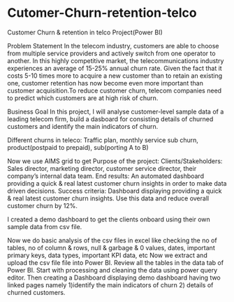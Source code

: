 # Cutomer-Churn-retention-telco
Customer Churn &amp; retention in telco Project(Power BI)

Problem Statement
In the telecom industry, customers are able to choose from multiple service providers and actively switch from one operator to another. In this highly competitive market, the telecommunications industry experiences an average of 15-25% annual churn rate. Given the fact that it costs 5-10 times more to acquire a new customer than to retain an existing one, customer retention has now become even more important than customer acquisition.To reduce customer churn, telecom companies need to predict which customers are at high risk of churn.

Business Goal
In this project, I will analyse customer-level sample data of a leading telecom firm, build a dasboard for consisting details of churned customers and identify the main indicators of churn. 

Different churns in teleco:
Traffic plan, monthly service sub churn, product(postpaid to prepaid), sub(porting A to B)

Now we use AIMS grid to get 
Purpose of the project:
Clients/Stakeholders: Sales director, marketing director, customer service director, their company’s internal data team. 
End results: An automated dashboard providing a quick & real latest customer churn insights in order to make data driven decisions. 
Success criteria: Dashboard displaying providing a quick & real latest customer churn insights. Use this data and reduce overall customer churn by 12%.

I created a demo dashboard to get the clients onboard using their own sample data from csv file. 

Now we do basic analysis of the csv files in excel like checking the no of tables, no of column & rows, null & garbage & 0 values, dates, important primary keys, data types, important KPI data, etc 
Now we extract and upload the csv file file into Power BI. Review all the tables in the data tab of Power BI. Start with processing and cleaning the data using power query editor. Then creating a Dashboard displaying demo dashboard having two linked pages namely 1)identify the main indicators of churn 2) details of churned customers.
